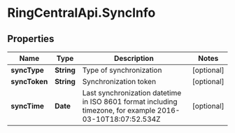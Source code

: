 # RingCentralApi.SyncInfo

## Properties
Name | Type | Description | Notes
------------ | ------------- | ------------- | -------------
**syncType** | **String** | Type of synchronization | [optional] 
**syncToken** | **String** | Synchronization token | [optional] 
**syncTime** | **Date** | Last synchronization datetime in ISO 8601 format including timezone, for example 2016-03-10T18:07:52.534Z | [optional] 


